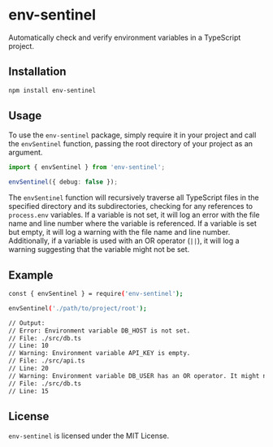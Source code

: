 # env-sentinel

Automatically check and verify environment variables in a TypeScript project.

## Installation

```bash
npm install env-sentinel
```

## Usage

To use the `env-sentinel` package, simply require it in your project and call the `envSentinel` function, passing the root directory of your project as an argument.

```typescript
import { envSentinel } from 'env-sentinel';

envSentinel({ debug: false });
```

The `envSentinel` function will recursively traverse all TypeScript files in the specified directory and its subdirectories, checking for any references to `process.env` variables. If a variable is not set, it will log an error with the file name and line number where the variable is referenced. If a variable is set but empty, it will log a warning with the file name and line number. Additionally, if a variable is used with an OR operator (`||`), it will log a warning suggesting that the variable might not be set.

## Example

```bash
const { envSentinel } = require('env-sentinel');

envSentinel('./path/to/project/root');

// Output:
// Error: Environment variable DB_HOST is not set.
// File: ./src/db.ts
// Line: 10
// Warning: Environment variable API_KEY is empty.
// File: ./src/api.ts
// Line: 20
// Warning: Environment variable DB_USER has an OR operator. It might not be set.
// File: ./src/db.ts
// Line: 15
```

## License

`env-sentinel` is licensed under the MIT License.